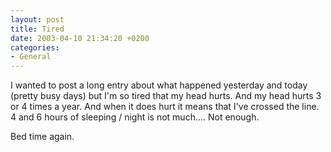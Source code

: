 ```yaml
---
layout: post
title: Tired
date: 2003-04-10 21:34:20 +0200
categories:
- General
---
```

I wanted to post a long entry about what happened yesterday and today (pretty busy days) but I'm so tired that my head hurts. And my head hurts 3 or 4 times a year. And when it does hurt it means that I've crossed the line. 4 and 6 hours of sleeping / night is not much.... Not enough.

Bed time again.
